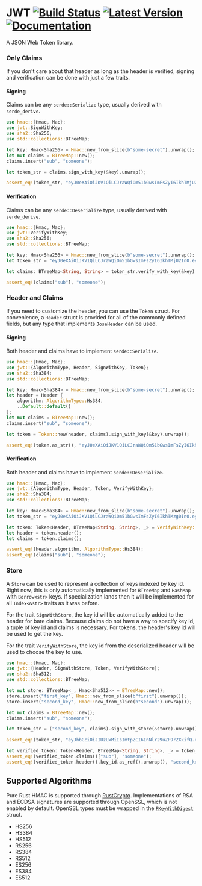 # JWT [![Build Status]][Github Actions] [![Latest Version]][crates.io] [![Documentation]][docs.rs]

[Build Status]: https://github.com/mikkyang/rust-jwt/actions/workflows/rust.yml/badge.svg?branch=master
[Github Actions]: https://github.com/mikkyang/rust-jwt/actions/workflows/rust.yml?query=branch%3Amaster
[Latest Version]: https://img.shields.io/crates/v/jwt.svg
[crates.io]: https://crates.io/crates/jwt
[Documentation]: https://img.shields.io/badge/rust-documentation-blue.svg
[docs.rs]: https://docs.rs/jwt

A JSON Web Token library.

### Only Claims

If you don't care about that header as long as the header is verified, signing
and verification can be done with just a few traits.

#### Signing

Claims can be any `serde::Serialize` type, usually derived with
`serde_derive`.

```rust
use hmac::{Hmac, Mac};
use jwt::SignWithKey;
use sha2::Sha256;
use std::collections::BTreeMap;

let key: Hmac<Sha256> = Hmac::new_from_slice(b"some-secret").unwrap();
let mut claims = BTreeMap::new();
claims.insert("sub", "someone");

let token_str = claims.sign_with_key(&key).unwrap();

assert_eq!(token_str, "eyJ0eXAiOiJKV1QiLCJraWQiOm51bGwsImFsZyI6IkhTMjU2In0.eyJzdWIiOiJzb21lb25lIn0.Ygdj2-gjqS8RZ0ORCpewqwxvM0lphLiKUK3YthV9t74");
```

#### Verification

Claims can be any `serde::Deserialize` type, usually derived with
`serde_derive`.

```rust
use hmac::{Hmac, Mac};
use jwt::VerifyWithKey;
use sha2::Sha256;
use std::collections::BTreeMap;

let key: Hmac<Sha256> = Hmac::new_from_slice(b"some-secret").unwrap();
let token_str = "eyJ0eXAiOiJKV1QiLCJraWQiOm51bGwsImFsZyI6IkhTMjU2In0.eyJzdWIiOiJzb21lb25lIn0.Ygdj2-gjqS8RZ0ORCpewqwxvM0lphLiKUK3YthV9t74";

let claims: BTreeMap<String, String> = token_str.verify_with_key(&key).unwrap();

assert_eq!(claims["sub"], "someone");
```

### Header and Claims

If you need to customize the header, you can use the `Token` struct. For
convenience, a `Header` struct is provided for all of the commonly defined
fields, but any type that implements `JoseHeader` can be used.

#### Signing

Both header and claims have to implement `serde::Serialize`.

```rust
use hmac::{Hmac, Mac};
use jwt::{AlgorithmType, Header, SignWithKey, Token};
use sha2::Sha384;
use std::collections::BTreeMap;

let key: Hmac<Sha384> = Hmac::new_from_slice(b"some-secret").unwrap();
let header = Header {
    algorithm: AlgorithmType::Hs384,
    ..Default::default()
};
let mut claims = BTreeMap::new();
claims.insert("sub", "someone");

let token = Token::new(header, claims).sign_with_key(&key).unwrap();

assert_eq!(token.as_str(), "eyJ0eXAiOiJKV1QiLCJraWQiOm51bGwsImFsZyI6IkhTMzg0In0.eyJzdWIiOiJzb21lb25lIn0.KF-8bpxR3gmPWgK_167GCs3A-_Yl6xnt7UG4mJI0QIu6uyzKSx7OEduM0QMd9fV2");
```

#### Verification

Both header and claims have to implement `serde::Deserialize`.

```rust
use hmac::{Hmac, Mac};
use jwt::{AlgorithmType, Header, Token, VerifyWithKey};
use sha2::Sha384;
use std::collections::BTreeMap;

let key: Hmac<Sha384> = Hmac::new_from_slice(b"some-secret").unwrap();
let token_str = "eyJ0eXAiOiJKV1QiLCJraWQiOm51bGwsImFsZyI6IkhTMzg0In0.eyJzdWIiOiJzb21lb25lIn0.KF-8bpxR3gmPWgK_167GCs3A-_Yl6xnt7UG4mJI0QIu6uyzKSx7OEduM0QMd9fV2";

let token: Token<Header, BTreeMap<String, String>, _> = VerifyWithKey::verify_with_key(token_str, &key).unwrap();
let header = token.header();
let claims = token.claims();

assert_eq!(header.algorithm, AlgorithmType::Hs384);
assert_eq!(claims["sub"], "someone");
```

### Store
A `Store` can be used to represent a collection of keys indexed by key id. Right now, this is only automatically implemented for `BTreeMap` and `HashMap` with `Borrow<str>` keys. If specialization lands then it will be implemented for all `Index<&str>` traits as it was before.

For the trait `SignWithStore`, the key id will be automatically added to the header for bare claims.
Because claims do not have a way to specify key id, a tuple of key id and claims is necessary. For
tokens, the header's key id will be used to get the key.

For the trait `VerifyWithStore`, the key id from the deserialized header will be used to choose the key
to use.

```rust
use hmac::{Hmac, Mac};
use jwt::{Header, SignWithStore, Token, VerifyWithStore};
use sha2::Sha512;
use std::collections::BTreeMap;

let mut store: BTreeMap<_, Hmac<Sha512>> = BTreeMap::new();
store.insert("first_key", Hmac::new_from_slice(b"first").unwrap());
store.insert("second_key", Hmac::new_from_slice(b"second").unwrap());

let mut claims = BTreeMap::new();
claims.insert("sub", "someone");

let token_str = ("second_key", claims).sign_with_store(&store).unwrap();

assert_eq!(token_str, "eyJhbGciOiJIUzUxMiIsImtpZCI6InNlY29uZF9rZXkifQ.eyJzdWIiOiJzb21lb25lIn0.9gALQon5Mk8r4BjOZ2SJQlauGmT4WUhpN152x9dfKvkPON1VwEN09Id8vjQ0ABlfLJUTVNP36dsdrpYEZDLUcw");

let verified_token: Token<Header, BTreeMap<String, String>, _> = token_str.verify_with_store(&store).unwrap();
assert_eq!(verified_token.claims()["sub"], "someone");
assert_eq!(verified_token.header().key_id.as_ref().unwrap(), "second_key");
```

## Supported Algorithms

Pure Rust HMAC is supported through [RustCrypto](https://github.com/RustCrypto). Implementations of RSA and ECDSA signatures are supported through OpenSSL, which is not enabled by default. OpenSSL types must be wrapped in the [`PKeyWithDigest`](http://mikkyang.github.io/rust-jwt/doc/jwt/algorithm/openssl/struct.PKeyWithDigest.html) struct.

* HS256
* HS384
* HS512
* RS256
* RS384
* RS512
* ES256
* ES384
* ES512
